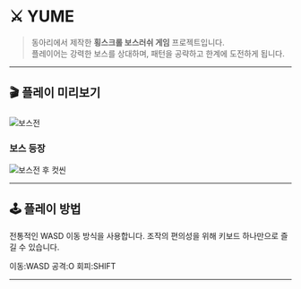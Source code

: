 # ⚔️ YUME

> 동아리에서 제작한 **횡스크롤 보스러쉬 게임** 프로젝트입니다.  
플레이어는 강력한 보스를 상대하며, 패턴을 공략하고 한계에 도전하게 됩니다.

---

## 🎬 플레이 미리보기

### 
![보스전](cutscene1.gif)

### 보스 등장
![보스전 후 컷씬](cutscene2.gif)

---

## 🕹️ 플레이 방법

전통적인 WASD 이동 방식을 사용합니다.
조작의 편의성을 위해 키보드 하나만으로 즐길 수 있습니다.

이동:WASD
공격:O
회피:SHIFT

---
